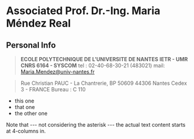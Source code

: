 Associated Prof. Dr.-Ing. Maria Méndez Real
============

Personal Info
------------

>**ECOLE POLYTECHNIQUE DE L'UNIVERSITE DE NANTES**
>**IETR - UMR CNRS 6164 - SYSCOM**
>tel : 02-40-68-30-21 (483021)
>mail: Maria.Mendez@univ-nantes.fr

>Rue Christian PAUC - La Chantrerie, BP 50609
>44306 Nantes Cedex 3 - FRANCE
>Bureau : C 110

  * this one
  * that one
  * the other one

Note that --- not considering the asterisk --- the actual text
content starts at 4-columns in.

